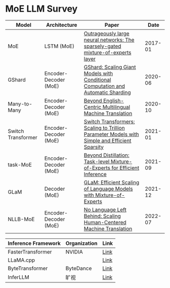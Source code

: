 # MoE LLM Survey

|Model|Architecture|Paper|Date|
|-|-|-|-|
|MoE|LSTM (MoE)|[Outrageously large neural networks: The sparsely-gated mixture-of-experts layer](https://arxiv.org/pdf/1701.06538.pdf)|2017-01|
|GShard|Encoder-Decoder (MoE)|[GShard: Scaling Giant Models with Conditional Computation and Automatic Sharding](https://arxiv.org/pdf/2006.16668.pdf)|2020-06|
|Many-to-Many|Encoder-Decoder (MoE)|[Beyond English-Centric Multilingual Machine Translation](https://arxiv.org/pdf/2010.11125.pdf)|2020-10|
|Switch Transformer|Encoder-Decoder (MoE)|[Switch Transformers: Scaling to Trillion Parameter Models with Simple and Efficient Sparsity](https://arxiv.org/pdf/2101.03961.pdf)|2021-01|
|task-MoE|Encoder-Decoder (MoE)|[Beyond Distillation: Task-level Mixture-of-Experts for Efficient Inference](https://arxiv.org/pdf/2110.03742.pdf)|2021-09|
|GLaM|Decoder (MoE)|[GLaM: Efficient Scaling of Language Models with Mixture-of-Experts](https://arxiv.org/pdf/2112.06905.pdf)|2021-12|
|NLLB-MoE|Encoder-Decoder (MoE)|[No Language Left Behind: Scaling Human-Centered Machine Translation](https://arxiv.org/ftp/arxiv/papers/2207/2207.04672.pdf)|2022-07|

|Inference Framework|Organization|Link|
|-|-|-|
|FasterTransformer|NVIDIA|[Link](https://github.com/NVIDIA/FasterTransformer)|
|LLaMA.cpp||[Link](https://github.com/bytedance/ByteTransformer)|
|ByteTransformer|ByteDance|[Link](https://github.com/bytedance/ByteTransformer)|
|InferLLM|旷视|[Link](https://github.com/MegEngine/InferLLM)|